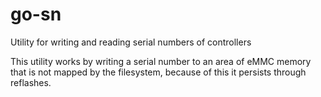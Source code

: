 # go-sn
Utility for writing and reading serial numbers of controllers

This utility works by writing a serial number to an area of eMMC memory that is not mapped by the filesystem, because of this it persists through reflashes.
